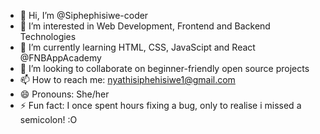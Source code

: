 - 👋 Hi, I’m @Siphephisiwe-coder
- 👀 I’m interested in Web Development, Frontend and Backend Technologies
- 🌱 I’m currently learning HTML, CSS, JavaScipt and React @FNBAppAcademy
- 💞️ I’m looking to collaborate on beginner-friendly open source projects
- 📫 How to reach me: nyathisiphehisiwe1@gmail.com
- 😄 Pronouns: She/her
- ⚡ Fun fact: I once spent hours fixing a bug, only to realise i missed a semicolon! :O

<!---
Siphephisiwe-coder/Siphephisiwe-coder is a ✨ special ✨ repository because its `README.md` (this file) appears on your GitHub profile.
You can click the Preview link to take a look at your changes.
--->
